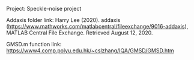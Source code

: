 Project: Speckle-noise project

Addaxis folder link: Harry Lee (2020). addaxis (https://www.mathworks.com/matlabcentral/fileexchange/9016-addaxis), MATLAB Central File Exchange. Retrieved August 12, 2020.

GMSD.m function link: https://www4.comp.polyu.edu.hk/~cslzhang/IQA/GMSD/GMSD.htm